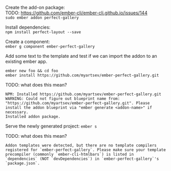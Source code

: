 Create the add-on package:  
TODO: https://github.com/ember-cli/ember-cli.github.io/issues/144  
`sudo ember addon perfect-gallery`

Install dependencies:  
`npm install perfect-layout --save`

Create a component:  
`ember g component ember-perfect-gallery`

Add some text to the template and test if we can import the addon to an existing ember app.

`ember new foo && cd foo`  
`ember install https://github.com/myartsev/ember-perfect-gallery.git
`  

TODO: what does this mean?
```
NPM: Installed https://github.com/myartsev/ember-perfect-gallery.git
WARNING: Could not figure out blueprint name from: "https://github.com/myartsev/ember-perfect-gallery.git". Please install the addon blueprint via "ember generate <addon-name>" if necessary.
Installed addon package.
```

Serve the newly generated project:
`ember s`

TODO: what does this mean?
```
Addon templates were detected, but there are no template compilers registered for `ember-perfect-gallery`. Please make sure your template precompiler (commonly `ember-cli-htmlbars`) is listed in `dependencies` (NOT `devDependencies`) in `ember-perfect-gallery`'s `package.json`.

```
